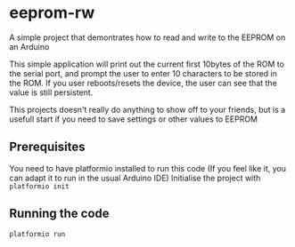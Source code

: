 # eeprom-rw
A simple project that demontrates how to read and write to the EEPROM on an Arduino

This simple application will print out the current first 10bytes of the ROM to the serial port, and prompt the user to enter 10 characters to be stored in the ROM.
If you user reboots/resets the device, the user can see that the value is still persistent.

This projects doesn't really do anything to show off to your friends, but is a usefull start if you need to save settings or other values to EEPROM

## Prerequisites
You need to have platformio installed to run this code (If you feel like it, you can adapt it to run in the usual Arduino IDE)
Initialise the project with
```platformio init```

## Running the code
```platformio run```
